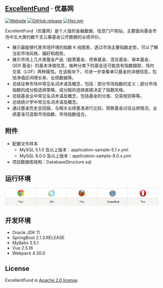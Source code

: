 ## [ExcellentFund](http://www.excellentfund.online) &middot; 优基网
[![Website](https://img.shields.io/website/http/www.excellentfund.online.svg?down_color=red&down_message=offline&up_color=blue&up_message=online)](http://www.excellentfund.online)
[![GitHub release](https://img.shields.io/github/release/clxering/www.excellentfund.online.svg)](https://github.com/excellentfund/www.excellentfund.online/releases)
[![Hex.pm](https://img.shields.io/hexpm/l/plug.svg)](http://www.apache.org/licenses/LICENSE-2.0)

ExcellentFund（优基网）是个人版的金融数据、信息门户网站，主要面向基金市场中五大类约数千支公募基金公开数据的业绩评价。

- 展示最能够代表市场环境的指数 K 线图表，透过市场主要指数走势，可以了解当前市场风格、偏好和趋势。
- 展示市场上几大类基金产品（股票基金、债券基金、混合基金、保本基金、QDII 基金）的基本净值信息，每种分类下的基金还可能具有指数跟踪、场内交易（LOF）两种属性。在该板块下，可进一步查看单只基金的详细信息，包括净值区间增长率、业绩数据等。
- 总结证券市场中常见名词术语及概念，包括：部分市场指数的定义；部分市场指数的成分股选择策略，成分股的选择直接决定了指数风格。
- 总结基金业中常见名词术语及概念，包括基金的分类、交易规则等等。
- 总结统计学中常见名词术语及概念。
- 通过基金历史总回报，与相关业绩基准进行比较，观察基金过往业绩情况，业绩基准可选取市场指数、市场指数组合。

## 附件
- 配置文件样本
  - MySQL 5.1.0 及以上版本：application-sample-5.1.x.yml
  - MySQL 8.0.0 及以上版本：application-sample-8.0.x.yml
- 项目数据库结构：DatabaseStructure.sql

## 运行环境
![运行环境](src/main/resources/dist/Pic/support.png)

## 开发环境
- Oracle JDK 11
- SpringBoot 2.1.3.RELEASE
- MyBatis 3.5.1
- Vue 2.5.16
- Webpack 4.30.0

## License
ExcellentFund is [Apache 2.0 license](http://www.apache.org/licenses/LICENSE-2.0).
